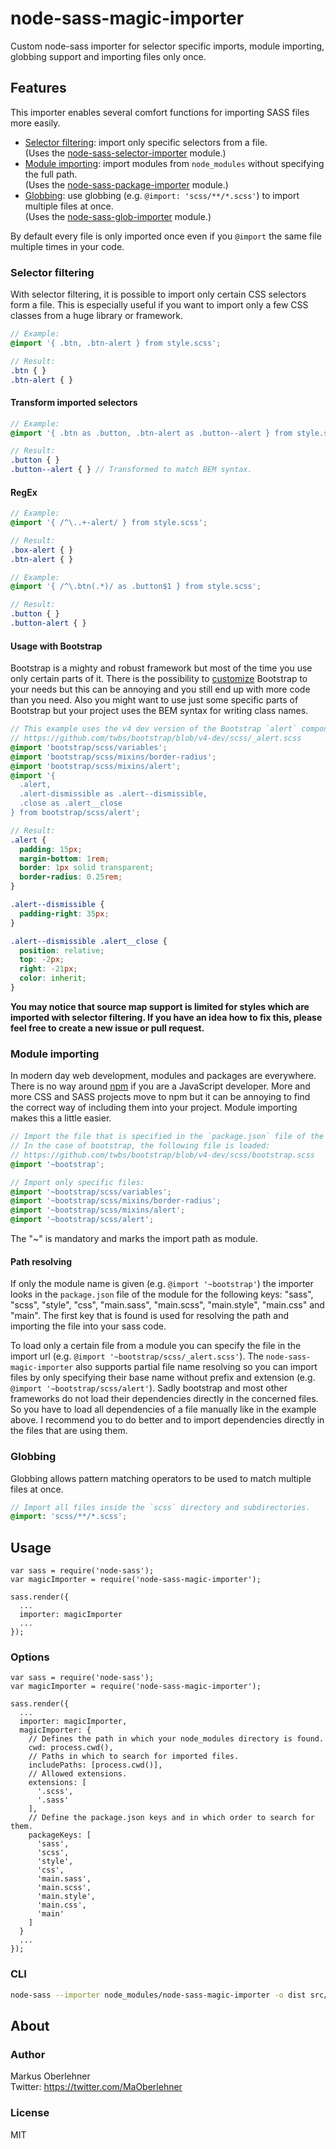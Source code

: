 # node-sass-magic-importer
Custom node-sass importer for selector specific imports, module importing, globbing support and importing files only once.

## Features
This importer enables several comfort functions for importing SASS files more easily.
- [Selector filtering](#selector-filtering): import only specific selectors from a file.  
  (Uses the [node-sass-selector-importer](https://github.com/maoberlehner/node-sass-selector-importer) module.)
- [Module importing](#module-importing): import modules from `node_modules` without specifying the full path.  
  (Uses the [node-sass-package-importer](https://github.com/maoberlehner/node-sass-package-importer) module.)
- [Globbing](#globbing): use globbing (e.g. `@import: 'scss/**/*.scss'`) to import multiple files at once.  
  (Uses the [node-sass-glob-importer](https://github.com/maoberlehner/node-sass-glob-importer) module.)

By default every file is only imported once even if you `@import` the same file multiple times in your code.

### Selector filtering
With selector filtering, it is possible to import only certain CSS selectors form a file. This is especially useful if you want to import only a few CSS classes from a huge library or framework.

```scss
// Example:
@import '{ .btn, .btn-alert } from style.scss';
```
```scss
// Result:
.btn { }
.btn-alert { }
```

#### Transform imported selectors
```scss
// Example:
@import '{ .btn as .button, .btn-alert as .button--alert } from style.scss';
```
```scss
// Result:
.button { }
.button--alert { } // Transformed to match BEM syntax.
```

#### RegEx
```scss
// Example:
@import '{ /^\..+-alert/ } from style.scss';
```
```scss
// Result:
.box-alert { }
.btn-alert { }
```

```scss
// Example:
@import '{ /^\.btn(.*)/ as .button$1 } from style.scss';
```
```scss
// Result:
.button { }
.button-alert { }
```

#### Usage with Bootstrap
Bootstrap is a mighty and robust framework but most of the time you use only certain parts of it. There is the possibility to [customize](http://getbootstrap.com/customize/) Bootstrap to your needs but this can be annoying and you still end up with more code than you need. Also you might want to use just some specific parts of Bootstrap but your project uses the BEM syntax for writing class names.

```scss
// This example uses the v4 dev version of the Bootstrap `alert` component:
// https://github.com/twbs/bootstrap/blob/v4-dev/scss/_alert.scss
@import 'bootstrap/scss/variables';
@import 'bootstrap/scss/mixins/border-radius';
@import 'bootstrap/scss/mixins/alert';
@import '{
  .alert,
  .alert-dismissible as .alert--dismissible,
  .close as .alert__close
} from bootstrap/scss/alert';
```
```scss
// Result:
.alert {
  padding: 15px;
  margin-bottom: 1rem;
  border: 1px solid transparent;
  border-radius: 0.25rem;
}

.alert--dismissible {
  padding-right: 35px;
}

.alert--dismissible .alert__close {
  position: relative;
  top: -2px;
  right: -21px;
  color: inherit;
}
```

**You may notice that source map support is limited for styles which are imported with selector filtering. If you have an idea how to fix this, please feel free to create a new issue or pull request.**

### Module importing
In modern day web development, modules and packages are everywhere. There is no way around [npm](https://www.npmjs.com/) if you are a JavaScript developer. More and more CSS and SASS projects move to npm but it can be annoying to find the correct way of including them into your project. Module importing makes this a little easier.

```scss
// Import the file that is specified in the `package.json` file of the module.
// In the case of bootstrap, the following file is loaded:
// https://github.com/twbs/bootstrap/blob/v4-dev/scss/bootstrap.scss
@import '~bootstrap';
```
```scss
// Import only specific files:
@import '~bootstrap/scss/variables';
@import '~bootstrap/scss/mixins/border-radius';
@import '~bootstrap/scss/mixins/alert';
@import '~bootstrap/scss/alert';
```

The "~" is mandatory and marks the import path as module.

#### Path resolving
If only the module name is given (e.g. `@import '~bootstrap'`) the importer looks in the `package.json` file of the module for the following keys: "sass", "scss", "style", "css", "main.sass", "main.scss", "main.style", "main.css" and "main". The first key that is found is used for resolving the path and importing the file into your sass code.

To load only a certain file from a module you can specify the file in the import url (e.g. `@import '~bootstrap/scss/_alert.scss'`). The `node-sass-magic-importer` also supports partial file name resolving so you can import files by only specifying their base name without prefix and extension (e.g. `@import '~bootstrap/scss/alert'`). Sadly bootstrap and most other frameworks do not load their dependencies directly in the concerned files. So you have to load all dependencies of a file manually like in the example above. I recommend you to do better and to import dependencies directly in the files that are using them.

### Globbing
Globbing allows pattern matching operators to be used to match multiple files at once.

```scss
// Import all files inside the `scss` directory and subdirectories.
@import: 'scss/**/*.scss';
```

## Usage
```node
var sass = require('node-sass');
var magicImporter = require('node-sass-magic-importer');

sass.render({
  ...
  importer: magicImporter
  ...
});
```

### Options
```node
var sass = require('node-sass');
var magicImporter = require('node-sass-magic-importer');

sass.render({
  ...
  importer: magicImporter,
  magicImporter: {
    // Defines the path in which your node_modules directory is found.
    cwd: process.cwd(),
    // Paths in which to search for imported files.
    includePaths: [process.cwd()],
    // Allowed extensions.
    extensions: [
      '.scss',
      '.sass'
    ],
    // Define the package.json keys and in which order to search for them.
    packageKeys: [
      'sass',
      'scss',
      'style',
      'css',
      'main.sass',
      'main.scss',
      'main.style',
      'main.css',
      'main'
    ]
  }
  ...
});
```

### CLI
```bash
node-sass --importer node_modules/node-sass-magic-importer -o dist src/index.scss
```

## About
### Author
Markus Oberlehner  
Twitter: https://twitter.com/MaOberlehner

### License
MIT
